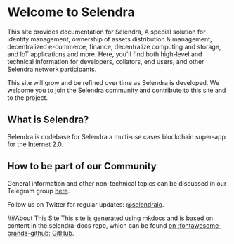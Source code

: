 # Welcome to Selendra

This site provides documentation for Selendra, A special solution for identity management, ownership of assets distribution & management, decentralized e-commerce, finance, decentralize computing and storage, and IoT applications and more.  Here, you'll find both high-level and technical information for developers, collators, end users, and other Selendra network participants.

This site will grow and be refined over time as Selendra is developed.  We welcome you to join the Selendra community and contribute to this site and to the project.


## What is Selendra? 
Selendra is codebase for Selendra a multi-use cases blockchain super-app for the Internet 2.0.

## How to be part of our Community  

General information and other non-technical topics can be discussed in our Telegram group [here](https://t.me/selendra_sel).

Follow us on Twitter for regular updates: [@selendraio](https://twitter.com/selendraio).


##About This Site
This site is generated using [mkdocs](https://www.mkdocs.org/) and is based on content in the selendra-docs repo, which can be found [on :fontawesome-brands-github: GitHub](https://github.com/selendra/selendra-docs).
